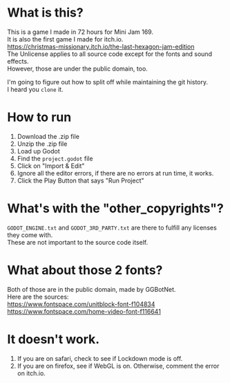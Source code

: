 # What is this?

This is a game I made in 72 hours for Mini Jam 169.  
It is also the first game I made for itch.io.    
https://christmas-missionary.itch.io/the-last-hexagon-jam-edition  
The Unlicense applies to all source code except for the fonts and sound effects.  
However, those are under the public domain, too.  

I'm going to figure out how to split off while maintaining the git history.  
I heard you `clone` it.

# How to run 
1. Download the .zip file
2. Unzip the .zip file
3. Load up Godot
4. Find the `project.godot` file 
5. Click on "Import & Edit"
6. Ignore all the editor errors, if there are no errors at run time, it works.
7. Click the Play Button that says "Run Project"

# What's with the "other_copyrights"?

`GODOT_ENGINE.txt` and `GODOT_3RD_PARTY.txt` are there to fulfill any licenses they come with.  
These are not important to the source code itself.  

# What about those 2 fonts?
Both of those are in the public domain, made by GGBotNet.  
Here are the sources:  
https://www.fontspace.com/unitblock-font-f104834  
https://www.fontspace.com/home-video-font-f116641  

# It doesn't work.
1. If you are on safari, check to see if Lockdown mode is off.
2. If you are on firefox, see if WebGL is on.
Otherwise, comment the error on itch.io.
